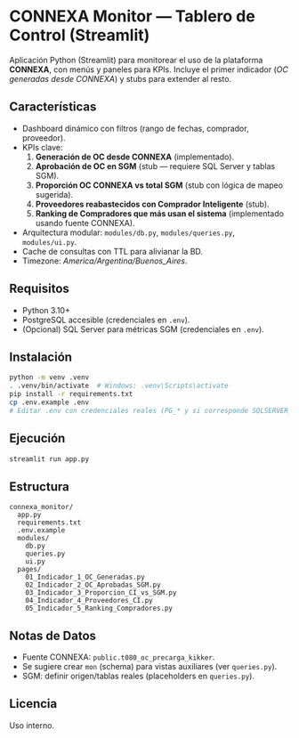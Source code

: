 
# CONNEXA Monitor — Tablero de Control (Streamlit)

Aplicación Python (Streamlit) para monitorear el uso de la plataforma **CONNEXA**, con menús y paneles para KPIs.
Incluye el primer indicador (*OC generadas desde CONNEXA*) y stubs para extender al resto.

## Características
- Dashboard dinámico con filtros (rango de fechas, comprador, proveedor).
- KPIs clave:
  1) **Generación de OC desde CONNEXA** (implementado).
  2) **Aprobación de OC en SGM** (stub — requiere SQL Server y tablas SGM).
  3) **Proporción OC CONNEXA vs total SGM** (stub con lógica de mapeo sugerida).
  4) **Proveedores reabastecidos con Comprador Inteligente** (stub).
  5) **Ranking de Compradores que más usan el sistema** (implementado usando fuente CONNEXA).
- Arquitectura modular: `modules/db.py`, `modules/queries.py`, `modules/ui.py`.
- Cache de consultas con TTL para alivianar la BD.
- Timezone: *America/Argentina/Buenos_Aires*.

## Requisitos
- Python 3.10+
- PostgreSQL accesible (credenciales en `.env`).
- (Opcional) SQL Server para métricas SGM (credenciales en `.env`).

## Instalación
```bash
python -m venv .venv
. .venv/bin/activate  # Windows: .venv\Scripts\activate
pip install -r requirements.txt
cp .env.example .env
# Editar .env con credenciales reales (PG_* y si corresponde SQLSERVER_*)
```

## Ejecución
```bash
streamlit run app.py
```

## Estructura
```
connexa_monitor/
  app.py
  requirements.txt
  .env.example
  modules/
    db.py
    queries.py
    ui.py
  pages/
    01_Indicador_1_OC_Generadas.py
    02_Indicador_2_OC_Aprobadas_SGM.py
    03_Indicador_3_Proporcion_CI_vs_SGM.py
    04_Indicador_4_Proveedores_CI.py
    05_Indicador_5_Ranking_Compradores.py
```

## Notas de Datos
- Fuente CONNEXA: `public.t080_oc_precarga_kikker`.
- Se sugiere crear `mon` (schema) para vistas auxiliares (ver `queries.py`).
- SGM: definir origen/tablas reales (placeholders en `queries.py`).

## Licencia
Uso interno.
